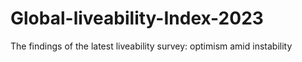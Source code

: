 # Global-liveability-Index-2023
The findings of the latest liveability survey: optimism amid instability
